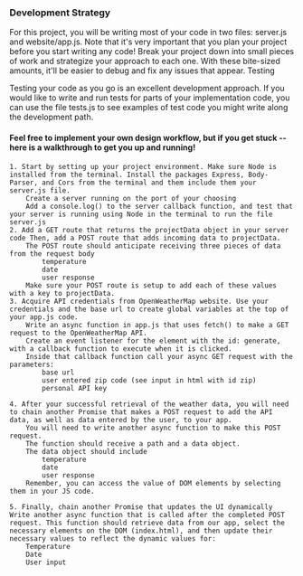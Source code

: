 ### Development Strategy

For this project, you will be writing most of your code in two files: server.js and website/app.js. Note that it's very important that you plan your project before you start writing any code! Break your project down into small pieces of work and strategize your approach to each one. With these bite-sized amounts, it'll be easier to debug and fix any issues that appear.
Testing

Testing your code as you go is an excellent development approach. If you would like to write and run tests for parts of your implementation code, you can use the file tests.js to see examples of test code you might write along the development path.

#### Feel free to implement your own design workflow, but if you get stuck -- here is a walkthrough to get you up and running!

    1. Start by setting up your project environment. Make sure Node is installed from the terminal. Install the packages Express, Body-Parser, and Cors from the terminal and them include them your server.js file.
        Create a server running on the port of your choosing
        Add a console.log() to the server callback function, and test that your server is running using Node in the terminal to run the file server.js
    2. Add a GET route that returns the projectData object in your server code Then, add a POST route that adds incoming data to projectData.
        The POST route should anticipate receiving three pieces of data from the request body
            temperature
            date
            user response
        Make sure your POST route is setup to add each of these values with a key to projectData.
    3. Acquire API credentials from OpenWeatherMap website. Use your credentials and the base url to create global variables at the top of your app.js code.
        Write an async function in app.js that uses fetch() to make a GET request to the OpenWeatherMap API.
        Create an event listener for the element with the id: generate, with a callback function to execute when it is clicked.
        Inside that callback function call your async GET request with the parameters:
            base url
            user entered zip code (see input in html with id zip)
            personal API key

    4. After your successful retrieval of the weather data, you will need to chain another Promise that makes a POST request to add the API data, as well as data entered by the user, to your app.
        You will need to write another async function to make this POST request.
        The function should receive a path and a data object.
        The data object should include
            temperature
            date
            user response
        Remember, you can access the value of DOM elements by selecting them in your JS code.

    5. Finally, chain another Promise that updates the UI dynamically Write another async function that is called after the completed POST request. This function should retrieve data from our app, select the necessary elements on the DOM (index.html), and then update their necessary values to reflect the dynamic values for:
        Temperature
        Date
        User input

